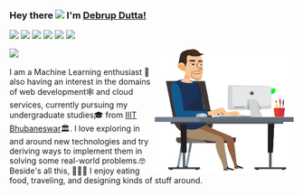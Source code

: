 
### Hey there <img src="https://media.giphy.com/media/hvRJCLFzcasrR4ia7z/giphy.gif" width="25px"> I'm [Debrup Dutta!](https://github.com/ddebrup/)
<!--
<a href="https://discord.gg/mQAgFrwM">
  <img align="left" alt="Debrup's Discord" width="22px" src="https://cdn.jsdelivr.net/npm/simple-icons@v3/icons/discord.svg" />
</a>
<a href="https://twitter.com/DebrupDutta2">
  <img align="left" alt="Debrup Dutta | Twitter" width="22px" src="https://cdn.jsdelivr.net/npm/simple-icons@v3/icons/twitter.svg" />
</a>
<a href="https://www.linkedin.com/in/duttadebrup/">
  <img align="left" alt="Debrup's LinkdeIN" width="22px" src="https://cdn.jsdelivr.net/npm/simple-icons@v3/icons/linkedin.svg" />
</a>
<a href="https://t.me/Deb_rup">
  <img align="left" alt="Debrup's Telegram" width="22px" src="https://cdn.jsdelivr.net/npm/simple-icons@v3/icons/telegram.svg" />
</a>
<a href="https://www.instagram.com/d_debrup/">
  <img align="left" alt="Debrup's Instagram" width="22px" src="https://cdn.jsdelivr.net/npm/simple-icons@v3/icons/instagram.svg" />
</a>
-->

  [<img src="https://github.com/sciencepal/sciencepal/blob/master/assets/discord-round.svg" width="3.5%"/>](https://discord.gg/mQAgFrwM)
  [<img src="https://img.icons8.com/color/48/000000/twitter.png" width="3.5%"/>](https://twitter.com/DebrupDutta2)
  [<img src="https://img.icons8.com/color/48/000000/linkedin.png" width="3.5%"/>](https://www.linkedin.com/in/duttadebrup)
  [<img src="https://img.icons8.com/fluent/48/000000/facebook-new.png" width="3.5%"/>](https://www.facebook.com/debrupdutta11)
  [<img src="https://img.icons8.com/fluent/48/000000/instagram-new.png" width="3.5%"/>](https://www.instagram.com/d_debrup)
  <a href="mailto:b518020@iiit-bh.ac.in"> <img src="https://img.icons8.com/fluent/48/000000/gmail.png" width="3.5%"/> </a>
  
 ![](https://visitor-badge.glitch.me/badge?page_id=ddebrup.ddebrup)
<img align="right" alt="GIF" src="https://github.com/ddebrup/ddebrup/blob/master/header.gif?raw=true" width="250" height="220" />
<br />

I am a Machine Learning enthusiast 🚀 also having an interest in the domains of web development🕸️ and cloud services, currently pursuing my undergraduate studies🎓 from [IIIT Bhubaneswar](https://www.iiit-bh.ac.in/)🏛. I love exploring in and around new technologies and try deriving ways to implement them in solving some real-world problems.🤓 
Beside's all this, 👨🏽‍💼 I enjoy eating food, traveling, and designing kinds of stuff around.
<br />
<br />
 <!--
 <img align="right" alt="GIF" src="https://github.com/ddebrup/ddebrup/blob/master/header.gif?raw=true" width="350" height="320" />
  
### Talking about Personal Stuffs:

- 🛠 &nbsp; I’m currently experimenting on concepts💡 adventing from the arenas of Natural Language Processing. 🙍🏽‍♂️
- 🚀 &nbsp; Presently I’m also into learning Full Stack Development.
- 👨🏻‍💻 &nbsp; Most of my projects are available/ to be made available on [Github](https://github.com/ddebrup).
- 💬 &nbsp; Ask me about anything [here](https://github.com/ddebrup/ddebrup/issues/2)! I am happy to help.
- 📫 &nbsp; How to reach me: b518020@iiit-bh.ac.in
- 📝 &nbsp; Checkout my [Resume]().

### Languages and Tools:

<code><img height="27" src="https://raw.githubusercontent.com/github/explore/80688e429a7d4ef2fca1e82350fe8e3517d3494d/topics/cpp/cpp.png" alt="cpp"></code>
<code><img height="27" src="https://raw.githubusercontent.com/github/explore/80688e429a7d4ef2fca1e82350fe8e3517d3494d/topics/python/python.png" alt="python"></code>
<code><img height="27" src="https://raw.githubusercontent.com/github/explore/80688e429a7d4ef2fca1e82350fe8e3517d3494d/topics/javascript/javascript.png" alt="javascript"></code>
<code><img height="27" src="https://raw.githubusercontent.com/github/explore/80688e429a7d4ef2fca1e82350fe8e3517d3494d/topics/nodejs/nodejs.png" alt="nodejs"></code>
<code><img height="27" src="https://devicons.github.io/devicon/devicon.git/icons/express/express-original.svg" alt="expressjs"></code>
<code><img height="27" src="https://raw.githubusercontent.com/github/explore/80688e429a7d4ef2fca1e82350fe8e3517d3494d/topics/react/react.png" alt="react"></code>
<code><img height="27" src="https://raw.githubusercontent.com/github/explore/80688e429a7d4ef2fca1e82350fe8e3517d3494d/topics/sql/sql.png" alt="sql"></code>
<code><img height="27" src="https://encrypted-tbn0.gstatic.com/images?q=tbn%3AANd9GcSTTzPAw-55ssm1Im594xYZ9eRQu2JylrkYLg&usqp=CAU" alt="mongodb"></code>
<code><img height="27" src="https://devicons.github.io/devicon/devicon.git/icons/git/git-original.svg" alt="git"></code>
<code><img height="27" src="https://raw.githubusercontent.com/github/explore/80688e429a7d4ef2fca1e82350fe8e3517d3494d/topics/terminal/terminal.png" alt="terminal"></code>

<!--
<code><img height="25" src="https://raw.githubusercontent.com/github/explore/80688e429a7d4ef2fca1e82350fe8e3517d3494d/topics/sass/sass.png" alt="sass"></code>
-->



<!--
### Projects and Dev Stuffs:

<details>	
  <summary><b>⚡ Github Stats</b></summary>

<img height="180em" src="https://github-readme-stats.vercel.app/api?username=ddebrup&show_icons=true&hide_border=true&theme=gotham" />
<!-- <img height="90em" src="https://github-readme-stats.vercel.app/api/top-langs/?username=ddebrup&exclude_repo=KNN-Image-Classification&show_icons=true&hide_border=true&layout=compact&langs_count=8"/> -->
</details>

<!--
<details>	
  <br />
  <summary><b>⚙️ Things I use to get stuff done</b></summary>
  	<ul>
  	    <li><b>OS:</b> Ubuntu 18.64</li>
	    <li><b>Laptop: </b> HP Pavilion (i5)</li>
  	    <li><b>Browser: </b> Firefox Developer Edition</li>
	    <li><b>Code Editor:</b> VSCode - The best editor out there</li>
	    <li><b>To Stay Updated:</b> Dev.to, Medium and LinkedIn</li>
	    <br />
	</ul>	
</details>

<!--
<details>	
  <br />
  <summary><b>🚧 My Todo-list:</b></summary>
  	
  <ul>
    <li>🏆  Create 100 PRs </li>         
    <li>🌸  Create an unending streak of 10 days  </li>
    <li>✅  Contribute daily </li>  
    <li>⏳  Complete an entire market ready product all by myself</li> 
  </ul>

</details>


